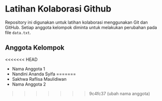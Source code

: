 # Latihan Kolaborasi Github

Repository ini digunakan untuk latihan kolaborasi
menggunakan Git dan GitHub.
Setiap anggota kelompok diminta untuk melakukan
perubahan pada file `data.txt`.

## Anggota Kelompok
<<<<<<< HEAD
- Nama Anggota 1
- Nandini Ananda Syifa
=======
- Sakhwa Raflisa Maulidiwan
- Nama Anggota 2
>>>>>>> 9c4fc37 (ubah nama anggota)
